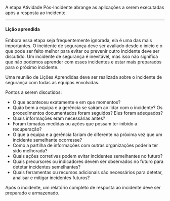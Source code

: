 A etapa Atividade Pós-Incidente abrange as aplicações a serem executadas após a resposta ao incidente.
***
#### Lição aprendida

Embora essa etapa seja frequentemente ignorada, ela é uma das mais importantes. O incidente de segurança deve ser avaliado desde o início e o que pode ser feito melhor para evitar ou prevenir outro incidente deve ser discutido. Um incidente de segurança é inevitável, mas isso não significa que não podemos aprender com esses incidentes e estar mais preparados para o próximo incidente.

Uma reunião de Lições Aprendidas deve ser realizada sobre o incidente de segurança com todas as equipas envolvidas. 

Pontos a serem discutidos:
- O que aconteceu exatamente e em que momentos?
- Quão bem a equipa e a gerência se saíram ao lidar com o incidente? Os procedimentos documentados foram seguidos? Eles foram adequados?
- Quais informações eram necessárias antes?
- Foram tomadas medidas ou ações que possam ter inibido a recuperação?
- O que a equipa e a gerência fariam de diferente na próxima vez que um incidente semelhante ocorresse?
- Como a partilha de informações com outras organizações poderia ter sido melhorada?
- Quais ações corretivas podem evitar incidentes semelhantes no futuro?
- Quais precursores ou indicadores devem ser observados no futuro para detetar incidentes semelhantes?
- Quais ferramentas ou recursos adicionais são necessários para detetar, analisar e mitigar incidentes futuros?
  
Após o incidente, um relatório completo de resposta ao incidente deve ser preparado e armazenado. 
